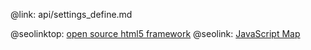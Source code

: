 @link: api/settings_define.md

@seolinktop: [open source html5 framework](https://webix.com)
@seolink: [JavaScript Map](https://webix.com/widget/maps/)
